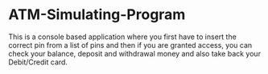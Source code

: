 # ATM-Simulating-Program
This is a console based application where you first have to insert the correct pin from a list of pins and then if you are granted access, you can check your balance, deposit and withdrawal money and also take back your Debit/Credit card.
